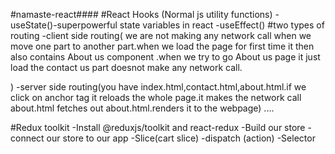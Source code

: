 #namaste-react####
#React Hooks
(Normal js utility functions)
-useState()-superpowerful state variables in react
-useEffect()
#two types of routing
-client side routing(
we are not making any network call when we move one part to another part.when we load the page for first time it then also contains About us component
.when we try to go About us page it just load  the contact us part doesnot make any network call.

)
-server side routing(you have index.html,contact.html,about.html.if we click on anchor tag it reloads the whole page.it makes the network call about.html fetches out about.html.renders it to the webpage)
....

#Redux toolkit
-Install @reduxjs/toolkit and react-redux
-Build our store
-connect our store to our app
-Slice(cart slice)
-dispatch (action)
-Selector
